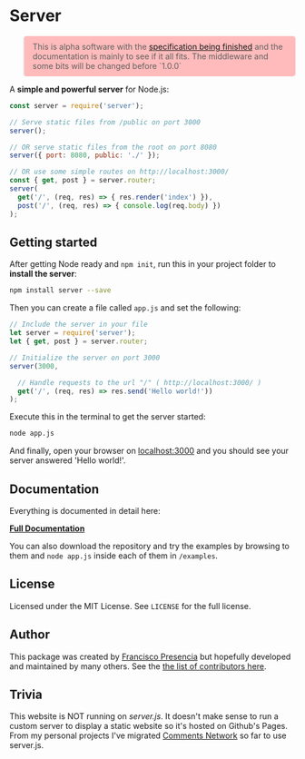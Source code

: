 # Server

<blockquote style="background: #fbb; padding: 10px 15px; border-radius: 5px;">This is alpha software with the <a href="https://github.com/franciscop/server/issues/1">specification being finished</a> and the documentation is mainly to see if it all fits. The middleware and some bits will be changed before `1.0.0`</blockquote>

A **simple and powerful server** for Node.js:

```js
const server = require('server');

// Serve static files from /public on port 3000
server();

// OR serve static files from the root on port 8080
server({ port: 8080, public: './' });

// OR use some simple routes on http://localhost:3000/
const { get, post } = server.router;
server(
  get('/', (req, res) => { res.render('index') }),
  post('/', (req, res) => { console.log(req.body) })
);
```



## Getting started

After getting Node ready and `npm init`, run this in your project folder to **install the server**:

```bash
npm install server --save
```

Then you can create a file called `app.js` and set the following:

```js
// Include the server in your file
let server = require('server');
let { get, post } = server.router;

// Initialize the server on port 3000
server(3000,

  // Handle requests to the url "/" ( http://localhost:3000/ )
  get('/', (req, res) => res.send('Hello world!'))
);
```

Execute this in the terminal to get the server started:

```bash
node app.js
```

And finally, open your browser on [localhost:3000](http://localhost:3000/) and you should see your server answered 'Hello world!'.



## Documentation

Everything is documented in detail here:

<strong><a class="button" href="/documentation"><i class="fa fa-file-code-o"></i> Full Documentation</a></strong>

You can also download the repository and try the examples by browsing to them and `node app.js` inside each of them in `/examples`.



## License

Licensed under the MIT License. See `LICENSE` for the full license.



## Author

This package was created by [Francisco Presencia](http://francisco.io/) but hopefully developed and maintained by many others. See the [the list of contributors here](https://github.com/serverjs/server/graphs/contributors).



## Trivia

This website is NOT running on *server.js*. It doesn't make sense to run a custom server to display a static website so it's hosted on Github's Pages. From my personal projects I've migrated [Comments Network](https://comments.network/) so far to use server.js.
